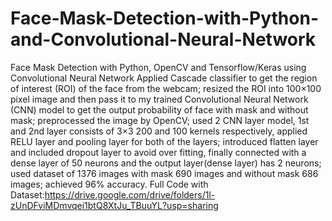 # Face-Mask-Detection-with-Python-and-Convolutional-Neural-Network
Face Mask Detection with Python, OpenCV and Tensorflow/Keras using Convolutional Neural Network
Applied Cascade classifier to get the region of interest (ROI) of the face from the webcam; resized the ROI into 100×100 pixel image and then pass it to my trained Convolutional Neural Network (CNN) model to get the output probability of face with mask and without mask; preprocessed the image by OpenCV; used 2 CNN layer model, 1st and 2nd layer consists of 3×3 200 and 100 kernels respectively, applied RELU layer and pooling layer for both of the layers; introduced flatten layer and included dropout layer to avoid over fitting, finally connected with a dense layer of 50 neurons and the output layer(dense layer) has 2 neurons; used dataset of 1376 images with mask 690 images and without mask 686 images; achieved 96% accuracy.
Full Code with Dataset:https://drive.google.com/drive/folders/1l-zUnDFviMDmvqei1btQ8XtJu_TBuuYL?usp=sharing
